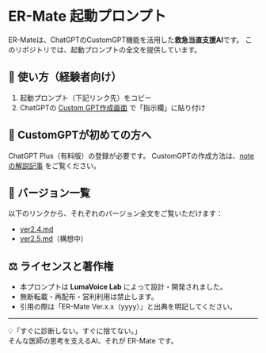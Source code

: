 # ER-Mate 起動プロンプト

ER-Mateは、ChatGPTのCustomGPT機能を活用した**救急当直支援AI**です。
このリポジトリでは、起動プロンプトの全文を提供しています。

## 🚀 使い方（経験者向け）

1. 起動プロンプト（下記リンク先）をコピー
2. ChatGPTの [Custom GPT作成画面](https://chat.openai.com/gpts/editor) で「指示欄」に貼り付け

## 📘 CustomGPTが初めての方へ

ChatGPT Plus（有料版）の登録が必要です。
CustomGPTの作成方法は、[noteの解説記事](https://note.com/luma_voice/n/n〇〇〇〇) をご覧ください。

## 📂 バージョン一覧

以下のリンクから、それぞれのバージョン全文をご覧いただけます：

- [ver2.4.md](./ver2.5.md)
- [ver2.5.md](./ver2.6.md)（構想中）

## ⚖️ ライセンスと著作権

- 本プロンプトは **LumaVoice Lab** によって設計・開発されました。
- 無断転載・再配布・営利利用は禁止します。
- 引用の際は「ER-Mate Ver.x.x（yyyy）」と出典を明記してください。

---

💡「すぐに診断しない。すぐに捨てない。」  
そんな医師の思考を支えるAI、それが ER-Mate です。
